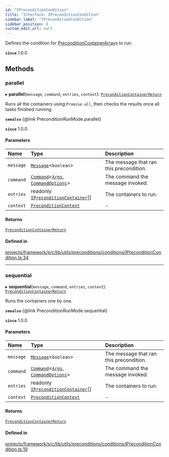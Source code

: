 ```yaml
---
id: "IPreconditionCondition"
title: "Interface: IPreconditionCondition"
sidebar_label: "IPreconditionCondition"
sidebar_position: 0
custom_edit_url: null
---
```


Defines the condition for [PreconditionContainerArray](../classes/PreconditionContainerArray)s to run.

**`since`** 1.0.0

## Methods

### parallel

▸ **parallel**(`message`, `command`, `entries`, `context`): [`PreconditionContainerReturn`](../#preconditioncontainerreturn)

Runs all the containers using `Promise.all`, then checks the results once all tasks finished running.

**`seealso`** {@link PreconditionRunMode.parallel}

**`since`** 1.0.0

#### Parameters

| Name | Type | Description |
| :------ | :------ | :------ |
| `message` | [`Message`](https://discord.js.org/#/docs/main/stable/class/Message)<`boolean`\> | The message that ran this precondition. |
| `command` | [`Command`](../classes/Command)<[`Args`](../classes/Args), [`CommandOptions`](CommandOptions)\> | The command the message invoked. |
| `entries` | readonly [`IPreconditionContainer`](IPreconditionContainer)[] | The containers to run. |
| `context` | [`PreconditionContext`](PreconditionContext) | - |

#### Returns

[`PreconditionContainerReturn`](../#preconditioncontainerreturn)

#### Defined in

[projects/framework/src/lib/utils/preconditions/conditions/IPreconditionCondition.ts:34](https://github.com/sapphiredev/framework/blob/5a4898f6/src/lib/utils/preconditions/conditions/IPreconditionCondition.ts#L34)

___

### sequential

▸ **sequential**(`message`, `command`, `entries`, `context`): [`PreconditionContainerReturn`](../#preconditioncontainerreturn)

Runs the containers one by one.

**`seealso`** {@link PreconditionRunMode.sequential}

**`since`** 1.0.0

#### Parameters

| Name | Type | Description |
| :------ | :------ | :------ |
| `message` | [`Message`](https://discord.js.org/#/docs/main/stable/class/Message)<`boolean`\> | The message that ran this precondition. |
| `command` | [`Command`](../classes/Command)<[`Args`](../classes/Args), [`CommandOptions`](CommandOptions)\> | The command the message invoked. |
| `entries` | readonly [`IPreconditionContainer`](IPreconditionContainer)[] | The containers to run. |
| `context` | [`PreconditionContext`](PreconditionContext) | - |

#### Returns

[`PreconditionContainerReturn`](../#preconditioncontainerreturn)

#### Defined in

[projects/framework/src/lib/utils/preconditions/conditions/IPreconditionCondition.ts:19](https://github.com/sapphiredev/framework/blob/5a4898f6/src/lib/utils/preconditions/conditions/IPreconditionCondition.ts#L19)
